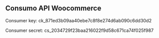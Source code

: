 ## Consumo API Woocommerce

Consumer key: ck_871ed3b09aa40ebe7c8f8e274d6ab090c6dd30d2

Consumer secret: cs_2034729f23baa216022f9d58c671ca74f025f987
